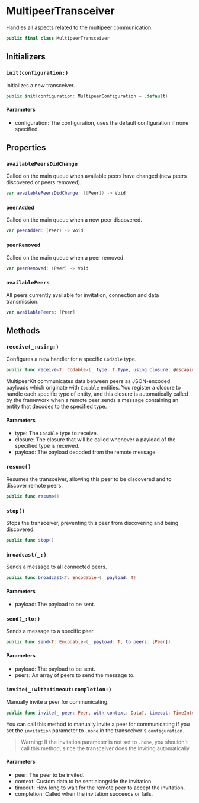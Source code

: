 # MultipeerTransceiver

Handles all aspects related to the multipeer communication.

``` swift
public final class MultipeerTransceiver
```

## Initializers

### `init(configuration:)`

Initializes a new transceiver.

``` swift
public init(configuration: MultipeerConfiguration = .default)
```

#### Parameters

  - configuration: The configuration, uses the default configuration if none specified.

## Properties

### `availablePeersDidChange`

Called on the main queue when available peers have changed (new peers discovered or peers removed).

``` swift
var availablePeersDidChange: ([Peer]) -> Void
```

### `peerAdded`

Called on the main queue when a new peer discovered.

``` swift
var peerAdded: (Peer) -> Void
```

### `peerRemoved`

Called on the main queue when a peer removed.

``` swift
var peerRemoved: (Peer) -> Void
```

### `availablePeers`

All peers currently available for invitation, connection and data transmission.

``` swift
var availablePeers: [Peer]
```

## Methods

### `receive(_:using:)`

Configures a new handler for a specific `Codable` type.

``` swift
public func receive<T: Codable>(_ type: T.Type, using closure: @escaping (_ payload: T) -> Void)
```

MultipeerKit communicates data between peers as JSON-encoded payloads which originate with
`Codable` entities. You register a closure to handle each specific type of entity,
and this closure is automatically called by the framework when a remote peer sends
a message containing an entity that decodes to the specified type.

#### Parameters

  - type: The `Codable` type to receive.
  - closure: The closure that will be called whenever a payload of the specified type is received.
  - payload: The payload decoded from the remote message.

### `resume()`

Resumes the transceiver, allowing this peer to be discovered and to discover remote peers.

``` swift
public func resume()
```

### `stop()`

Stops the transceiver, preventing this peer from discovering and being discovered.

``` swift
public func stop()
```

### `broadcast(_:)`

Sends a message to all connected peers.

``` swift
public func broadcast<T: Encodable>(_ payload: T)
```

#### Parameters

  - payload: The payload to be sent.

### `send(_:to:)`

Sends a message to a specific peer.

``` swift
public func send<T: Encodable>(_ payload: T, to peers: [Peer])
```

#### Parameters

  - payload: The payload to be sent.
  - peers: An array of peers to send the message to.

### `invite(_:with:timeout:completion:)`

Manually invite a peer for communicating.

``` swift
public func invite(_ peer: Peer, with context: Data?, timeout: TimeInterval, completion: InvitationCompletionHandler?)
```

You can call this method to manually invite a peer for communicating if you set the
`invitation` parameter to `.none` in the transceiver's `configuration`.

> Warning: If the invitation parameter is not set to `.none`, you shouldn't call this method, since the transceiver does the inviting automatically.

#### Parameters

  - peer: The peer to be invited.
  - context: Custom data to be sent alongside the invitation.
  - timeout: How long to wait for the remote peer to accept the invitation.
  - completion: Called when the invitation succeeds or fails.
